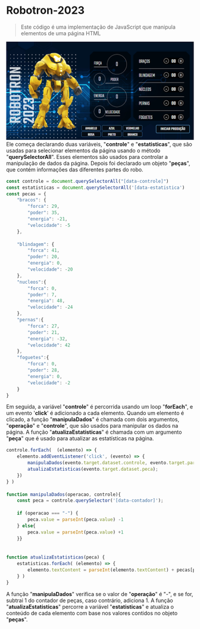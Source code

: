 # Robotron-2023
>Este código é uma implementação de JavaScript que manipula elementos de uma página HTML


<img src="full.png"> </img>
Ele começa declarando duas variáveis, "**controle**" e "**estatisticas**", que são usadas para selecionar elementos da página usando o método "**querySelectorAll**".
Esses elementos são usados para controlar a manipulação de dados da página. Depois foi declarado um objeto "**peças**", que contém informações das diferentes partes do robo.
```Javascript
const controle = document.querySelectorAll("[data-controle]")
const estatisticas = document.querySelectorAll('[data-estatistica')
const pecas = {
    "bracos": {
        "forca": 29,
        "poder": 35,
        "energia": -21,
        "velocidade": -5
    },

    "blindagem": {
        "forca": 41,
        "poder": 20,
        "energia": 0,
        "velocidade": -20
    },
    "nucleos":{
        "forca": 0,
        "poder": 7,
        "energia": 48,
        "velocidade": -24
    },
    "pernas":{
        "forca": 27,
        "poder": 21,
        "energia": -32,
        "velocidade": 42
    },
    "foguetes":{
        "forca": 0,
        "poder": 28,
        "energia": 0,
        "velocidade": -2
    }
}
```

Em seguida, a variável "**controle**" é percorrida usando um loop "**forEach**", e um evento '**click**' é adicionado a cada elemento. Quando um elemento é clicado, a função "**manipulaDados**" é chamada com dois argumentos, "**operação**" e "**controle**", que são usados para manipular os dados na página. A função "**atualizaEstatisticas**" é chamada com um argumento "**peça**" que é usado para atualizar as estatísticas na página.

```Javascript
controle.forEach(  (elemento) => {
    elemento.addEventListener('click', (evento) => {
        manipulaDados(evento.target.dataset.controle, evento.target.parentNode);
        atualizaEstatisticas(evento.target.dataset.peca);
    })
} )

function manipulaDados(operacao, controle){
    const peca = controle.querySelector('[data-contador]');
    
    if (operacao === "-") {
        peca.value = parseInt(peca.value) -1
    } else{
        peca.value = parseInt(peca.value) +1
    }}


function atualizaEstatisticas(peca) {
    estatisticas.forEach( (elemento) => {
        elemento.textContent = parseInt(elemento.textContent) + pecas[peca][elemento.dataset.estatistica]
    } )
}

```


A função "**manipulaDados**" verifica se o valor de "**operação**" é "-", e se for, subtrai 1 do contador de peças, caso contrário, adiciona 1.
A função "**atualizaEstatisticas**" percorre a variável "**estatisticas**" e atualiza o conteúdo de cada elemento com base nos valores contidos no objeto "**peças**".
